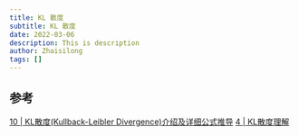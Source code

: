 ```yaml
---
title: KL 散度
subtitle: KL 散度
date: 2022-03-06
description: This is description
author: Zhaisilong
tags: []
---
```





## 参考
[10 | KL散度(Kullback-Leibler Divergence)介绍及详细公式推导](https://hsinjhao.github.io/2019/05/22/KL-DivergenceIntroduction/)
[4 | KL散度理解](https://zhuanlan.zhihu.com/p/39682125)
